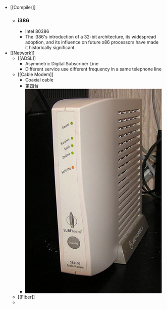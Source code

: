 - [[Compiler]]
	- ### i386
		- Intel 80386
		- The i386's introduction of a 32-bit architecture, its widespread adoption, and its influence on future x86 processors have made it historically significant.
- [[Network]]
	- [[ADSL]]
		- Asymmetric Digital Subscriber Line
		- Different service use different frequency in a same telephone line
	- [[Cable Modem]]
		- Coaxial cable
		- 第四台
		- ![Cable.modem.arp.500pix.jpg](../assets/Cable.modem.arp.500pix_1689217939519_0.jpg)
	- [[Fiber]]
	-